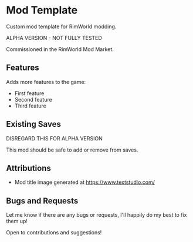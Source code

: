 # Mod Template

Custom mod template for RimWorld modding.

ALPHA VERSION - NOT FULLY TESTED

Commissioned in the RimWorld Mod Market.

## Features

Adds more features to the game:

- First feature
- Second feature
- Third feature

## Existing Saves

DISREGARD THIS FOR ALPHA VERSION

This mod should be safe to add or remove from saves.

## Attributions

- Mod title image generated at https://www.textstudio.com/

## Bugs and Requests

Let me know if there are any bugs or requests, I'll happily do my best to fix them up!

Open to contributions and suggestions!
